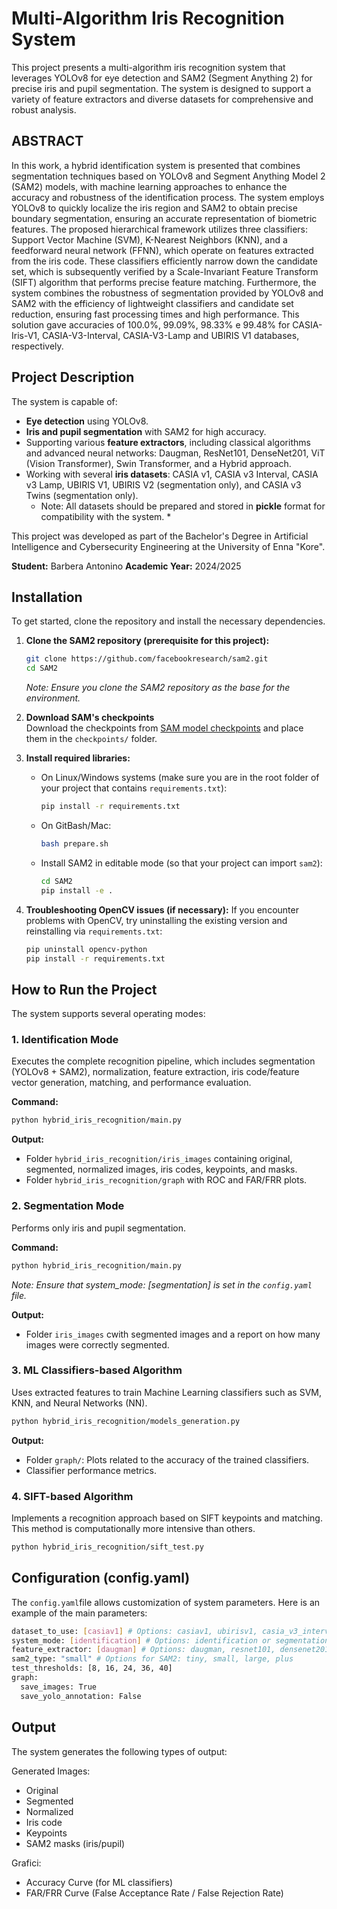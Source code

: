 # Multi-Algorithm Iris Recognition System

This project presents a multi-algorithm iris recognition system that leverages YOLOv8 for eye detection and SAM2 (Segment Anything 2) for precise iris and pupil segmentation. The system is designed to support a variety of feature extractors and diverse datasets for comprehensive and robust analysis.

## ABSTRACT ##
In this work, a hybrid identification system is presented that combines segmentation techniques based on YOLOv8 and Segment Anything Model 2 (SAM2) models, with machine learning approaches to enhance the accuracy and robustness of the identification process. The system employs YOLOv8 to quickly localize the iris region and SAM2 to obtain precise boundary segmentation, ensuring an accurate representation of biometric features.
The proposed hierarchical framework utilizes three classifiers: Support Vector Machine (SVM), K-Nearest Neighbors (KNN), and a feedforward neural network (FFNN), which operate on features extracted from the iris code. These classifiers efficiently narrow down the candidate set, which is subsequently verified by a Scale-Invariant Feature Transform (SIFT) algorithm that performs precise feature matching. Furthermore, the system combines the robustness of segmentation provided by YOLOv8 and SAM2 with the efficiency of lightweight classifiers and candidate set reduction, ensuring fast processing times and high performance. This solution gave accuracies of 100.0%, 99.09%, 98.33% e 99.48% for CASIA-Iris-V1, CASIA-V3-Interval, CASIA-V3-Lamp and UBIRIS V1 databases, respectively.

## Project Description

The system is capable of:
*   **Eye detection** using YOLOv8.
*   **Iris and pupil segmentation** with SAM2 for high accuracy.
*   Supporting various **feature extractors**, including classical algorithms and advanced neural networks: Daugman, ResNet101, DenseNet201, ViT (Vision Transformer), Swin Transformer, and a Hybrid approach.
*   Working with several **iris datasets**: CASIA v1, CASIA v3 Interval, CASIA v3 Lamp, UBIRIS V1, UBIRIS V2 (segmentation only), and CASIA v3 Twins (segmentation only).
    * Note: All datasets should be prepared and stored in **pickle** format for compatibility with the system. *

This project was developed as part of the Bachelor's Degree in Artificial Intelligence and Cybersecurity Engineering at the University of Enna "Kore".

**Student:** Barbera Antonino
**Academic Year:** 2024/2025

## Installation

To get started, clone the repository and install the necessary dependencies.

1.  **Clone the SAM2 repository (prerequisite for this project):**
    ```bash
    git clone https://github.com/facebookresearch/sam2.git
    cd SAM2
    ```
    *Note: Ensure you clone the SAM2 repository as the base for the environment.*

2. **Download SAM's checkpoints**  
   Download the checkpoints from [SAM model checkpoints](https://github.com/facebookresearch/segment-anything?tab=readme-ov-file#model-checkpoints) and place them in the `checkpoints/` folder.


3.  **Install required libraries:**
    *   On Linux/Windows systems (make sure you are in the root folder of your project that contains `requirements.txt`):
        ```bash
        pip install -r requirements.txt
        ```
    *   On GitBash/Mac:
        ```bash
        bash prepare.sh
        ```
    *   Install SAM2 in editable mode (so that your project can import `sam2`):
        ```bash
        cd SAM2
        pip install -e .
        ```

4.  **Troubleshooting OpenCV issues (if necessary):**
    If you encounter problems with OpenCV, try uninstalling the existing version and reinstalling via `requirements.txt`:
    ```bash
    pip uninstall opencv-python
    pip install -r requirements.txt
    ```

## How to Run the Project

The system supports several operating modes:

### 1. Identification Mode

Executes the complete recognition pipeline, which includes segmentation (YOLOv8 + SAM2), normalization, feature extraction, iris code/feature vector generation, matching, and performance evaluation.

**Command:**
```bash
python hybrid_iris_recognition/main.py
```
**Output:**

* Folder `hybrid_iris_recognition/iris_images` containing original, segmented, normalized images, iris codes, keypoints, and masks.
* Folder `hybrid_iris_recognition/graph` with ROC and FAR/FRR plots.


### 2. Segmentation Mode

Performs only iris and pupil segmentation.

**Command:**
```bash
python hybrid_iris_recognition/main.py
```
*Note: Ensure that system_mode: [segmentation] is set in the `config.yaml` file.*

**Output:**
* Folder `iris_images` cwith segmented images and a report on how many images were correctly segmented.

### 3. ML Classifiers-based Algorithm

Uses extracted features to train Machine Learning classifiers such as SVM, KNN, and Neural Networks (NN).

```bash
python hybrid_iris_recognition/models_generation.py
```
**Output:**

* Folder `graph/`: Plots related to the accuracy of the trained classifiers.
* Classifier performance metrics.


### 4. SIFT-based Algorithm

Implements a recognition approach based on SIFT keypoints and matching. This method is computationally more intensive than others.

```bash
python hybrid_iris_recognition/sift_test.py
```

## Configuration  (config.yaml)

The `config.yaml`file allows customization of system parameters. Here is an example of the main parameters:

```bash
dataset_to_use: [casiav1] # Options: casiav1, ubirisv1, casia_v3_interval, casia_v3_lamp
system_mode: [identification] # Options: identification or segmentation
feature_extractor: [daugman] # Options: daugman, resnet101, densenet201, vit, swin, hybrid
sam2_type: "small" # Options for SAM2: tiny, small, large, plus
test_thresholds: [8, 16, 24, 36, 40]
graph:
  save_images: True
  save_yolo_annotation: False
```

## Output
The system generates the following types of output:

Generated Images:
* Original
* Segmented
* Normalized
* Iris code
* Keypoints
* SAM2 masks (iris/pupil)

Grafici:
* Accuracy Curve (for ML classifiers)
* FAR/FRR Curve (False Acceptance Rate / False Rejection Rate)
